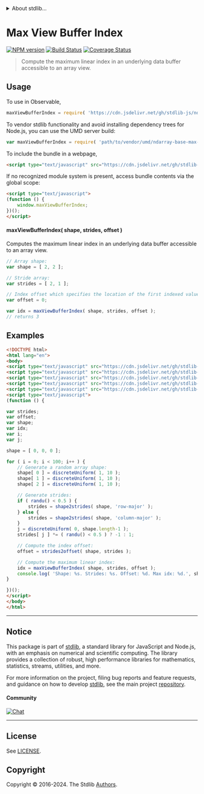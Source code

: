 <!--

@license Apache-2.0

Copyright (c) 2018 The Stdlib Authors.

Licensed under the Apache License, Version 2.0 (the "License");
you may not use this file except in compliance with the License.
You may obtain a copy of the License at

   http://www.apache.org/licenses/LICENSE-2.0

Unless required by applicable law or agreed to in writing, software
distributed under the License is distributed on an "AS IS" BASIS,
WITHOUT WARRANTIES OR CONDITIONS OF ANY KIND, either express or implied.
See the License for the specific language governing permissions and
limitations under the License.

-->


<details>
  <summary>
    About stdlib...
  </summary>
  <p>We believe in a future in which the web is a preferred environment for numerical computation. To help realize this future, we've built stdlib. stdlib is a standard library, with an emphasis on numerical and scientific computation, written in JavaScript (and C) for execution in browsers and in Node.js.</p>
  <p>The library is fully decomposable, being architected in such a way that you can swap out and mix and match APIs and functionality to cater to your exact preferences and use cases.</p>
  <p>When you use stdlib, you can be absolutely certain that you are using the most thorough, rigorous, well-written, studied, documented, tested, measured, and high-quality code out there.</p>
  <p>To join us in bringing numerical computing to the web, get started by checking us out on <a href="https://github.com/stdlib-js/stdlib">GitHub</a>, and please consider <a href="https://opencollective.com/stdlib">financially supporting stdlib</a>. We greatly appreciate your continued support!</p>
</details>

# Max View Buffer Index

[![NPM version][npm-image]][npm-url] [![Build Status][test-image]][test-url] [![Coverage Status][coverage-image]][coverage-url] <!-- [![dependencies][dependencies-image]][dependencies-url] -->

> Compute the maximum linear index in an underlying data buffer accessible to an array view.

<!-- Section to include introductory text. Make sure to keep an empty line after the intro `section` element and another before the `/section` close. -->

<section class="intro">

</section>

<!-- /.intro -->

<!-- Package usage documentation. -->



<section class="usage">

## Usage

To use in Observable,

```javascript
maxViewBufferIndex = require( 'https://cdn.jsdelivr.net/gh/stdlib-js/ndarray-base-max-view-buffer-index@umd/browser.js' )
```

To vendor stdlib functionality and avoid installing dependency trees for Node.js, you can use the UMD server build:

```javascript
var maxViewBufferIndex = require( 'path/to/vendor/umd/ndarray-base-max-view-buffer-index/index.js' )
```

To include the bundle in a webpage,

```html
<script type="text/javascript" src="https://cdn.jsdelivr.net/gh/stdlib-js/ndarray-base-max-view-buffer-index@umd/browser.js"></script>
```

If no recognized module system is present, access bundle contents via the global scope:

```html
<script type="text/javascript">
(function () {
    window.maxViewBufferIndex;
})();
</script>
```

#### maxViewBufferIndex( shape, strides, offset )

Computes the maximum linear index in an underlying data buffer accessible to an array view.

```javascript
// Array shape:
var shape = [ 2, 2 ];

// Stride array:
var strides = [ 2, 1 ];

// Index offset which specifies the location of the first indexed value:
var offset = 0;

var idx = maxViewBufferIndex( shape, strides, offset );
// returns 3
```

</section>

<!-- /.usage -->

<!-- Package usage notes. Make sure to keep an empty line after the `section` element and another before the `/section` close. -->

<section class="notes">

</section>

<!-- /.notes -->

<!-- Package usage examples. -->

<section class="examples">

## Examples

<!-- eslint no-undef: "error" -->

```html
<!DOCTYPE html>
<html lang="en">
<body>
<script type="text/javascript" src="https://cdn.jsdelivr.net/gh/stdlib-js/random-base-discrete-uniform@umd/browser.js"></script>
<script type="text/javascript" src="https://cdn.jsdelivr.net/gh/stdlib-js/ndarray-base-shape2strides@umd/browser.js"></script>
<script type="text/javascript" src="https://cdn.jsdelivr.net/gh/stdlib-js/ndarray-base-strides2offset@umd/browser.js"></script>
<script type="text/javascript" src="https://cdn.jsdelivr.net/gh/stdlib-js/random-base-randu@umd/browser.js"></script>
<script type="text/javascript" src="https://cdn.jsdelivr.net/gh/stdlib-js/ndarray-base-max-view-buffer-index@umd/browser.js"></script>
<script type="text/javascript">
(function () {

var strides;
var offset;
var shape;
var idx;
var i;
var j;

shape = [ 0, 0, 0 ];

for ( i = 0; i < 100; i++ ) {
    // Generate a random array shape:
    shape[ 0 ] = discreteUniform( 1, 10 );
    shape[ 1 ] = discreteUniform( 1, 10 );
    shape[ 2 ] = discreteUniform( 1, 10 );

    // Generate strides:
    if ( randu() < 0.5 ) {
        strides = shape2strides( shape, 'row-major' );
    } else {
        strides = shape2strides( shape, 'column-major' );
    }
    j = discreteUniform( 0, shape.length-1 );
    strides[ j ] *= ( randu() < 0.5 ) ? -1 : 1;

    // Compute the index offset:
    offset = strides2offset( shape, strides );

    // Compute the maximum linear index:
    idx = maxViewBufferIndex( shape, strides, offset );
    console.log( 'Shape: %s. Strides: %s. Offset: %d. Max idx: %d.', shape.join( 'x' ), strides.join( ',' ), offset, idx );
}

})();
</script>
</body>
</html>
```

</section>

<!-- /.examples -->

<!-- Section to include cited references. If references are included, add a horizontal rule *before* the section. Make sure to keep an empty line after the `section` element and another before the `/section` close. -->

<section class="references">

</section>

<!-- /.references -->

<!-- Section for related `stdlib` packages. Do not manually edit this section, as it is automatically populated. -->

<section class="related">

</section>

<!-- /.related -->

<!-- Section for all links. Make sure to keep an empty line after the `section` element and another before the `/section` close. -->


<section class="main-repo" >

* * *

## Notice

This package is part of [stdlib][stdlib], a standard library for JavaScript and Node.js, with an emphasis on numerical and scientific computing. The library provides a collection of robust, high performance libraries for mathematics, statistics, streams, utilities, and more.

For more information on the project, filing bug reports and feature requests, and guidance on how to develop [stdlib][stdlib], see the main project [repository][stdlib].

#### Community

[![Chat][chat-image]][chat-url]

---

## License

See [LICENSE][stdlib-license].


## Copyright

Copyright &copy; 2016-2024. The Stdlib [Authors][stdlib-authors].

</section>

<!-- /.stdlib -->

<!-- Section for all links. Make sure to keep an empty line after the `section` element and another before the `/section` close. -->

<section class="links">

[npm-image]: http://img.shields.io/npm/v/@stdlib/ndarray-base-max-view-buffer-index.svg
[npm-url]: https://npmjs.org/package/@stdlib/ndarray-base-max-view-buffer-index

[test-image]: https://github.com/stdlib-js/ndarray-base-max-view-buffer-index/actions/workflows/test.yml/badge.svg?branch=v0.2.1
[test-url]: https://github.com/stdlib-js/ndarray-base-max-view-buffer-index/actions/workflows/test.yml?query=branch:v0.2.1

[coverage-image]: https://img.shields.io/codecov/c/github/stdlib-js/ndarray-base-max-view-buffer-index/main.svg
[coverage-url]: https://codecov.io/github/stdlib-js/ndarray-base-max-view-buffer-index?branch=main

<!--

[dependencies-image]: https://img.shields.io/david/stdlib-js/ndarray-base-max-view-buffer-index.svg
[dependencies-url]: https://david-dm.org/stdlib-js/ndarray-base-max-view-buffer-index/main

-->

[chat-image]: https://img.shields.io/gitter/room/stdlib-js/stdlib.svg
[chat-url]: https://app.gitter.im/#/room/#stdlib-js_stdlib:gitter.im

[stdlib]: https://github.com/stdlib-js/stdlib

[stdlib-authors]: https://github.com/stdlib-js/stdlib/graphs/contributors

[umd]: https://github.com/umdjs/umd
[es-module]: https://developer.mozilla.org/en-US/docs/Web/JavaScript/Guide/Modules

[deno-url]: https://github.com/stdlib-js/ndarray-base-max-view-buffer-index/tree/deno
[deno-readme]: https://github.com/stdlib-js/ndarray-base-max-view-buffer-index/blob/deno/README.md
[umd-url]: https://github.com/stdlib-js/ndarray-base-max-view-buffer-index/tree/umd
[umd-readme]: https://github.com/stdlib-js/ndarray-base-max-view-buffer-index/blob/umd/README.md
[esm-url]: https://github.com/stdlib-js/ndarray-base-max-view-buffer-index/tree/esm
[esm-readme]: https://github.com/stdlib-js/ndarray-base-max-view-buffer-index/blob/esm/README.md
[branches-url]: https://github.com/stdlib-js/ndarray-base-max-view-buffer-index/blob/main/branches.md

[stdlib-license]: https://raw.githubusercontent.com/stdlib-js/ndarray-base-max-view-buffer-index/main/LICENSE

</section>

<!-- /.links -->
